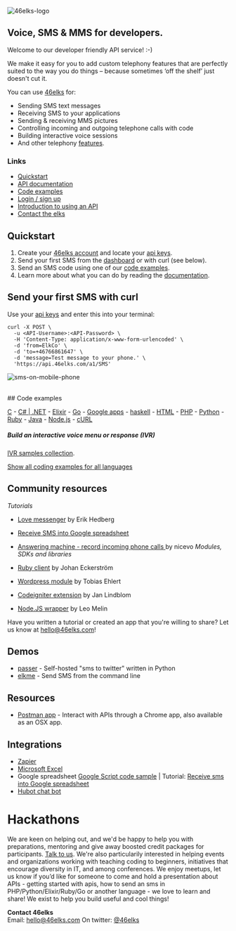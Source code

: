 ![46elks-logo](assets/logo-240x150.png)

## Voice, SMS & MMS for developers.

Welcome to our developer friendly API service! :-)

We make it easy for you to add custom telephony features that are perfectly suited to the way you do things – because sometimes ‘off the shelf’ just doesn't cut it.

You can use [46elks](https://www.46elks.com) for:

* Sending SMS text messages
* Receiving SMS to your applications
* Sending & receiving MMS pictures
* Controlling incoming and outgoing telephone calls with code
* Building interactive voice sessions
* And other telephony [features](https://www.46elks.com/features).


### Links

  * [Quickstart](#quickstart)
  * [API documentation](https://www.46elks.com/api-docs#introduction)
  * [Code examples](#code-examples)
  * [Login / sign up](https://dashboard.46elks.com/)
  * [Introduction to using an API](https://zapier.com/learn/apis/)
  * [Contact the elks](https://www.46elks.com/help#contact)

## Quickstart

1. Create your [46elks account](https://www.46elks.com/create-account) and locate your [api keys](https://dashboard.46elks.com/).
2. Send your first SMS from the [dashboard](https://dashboard.46elks.com/) or with curl (see below).
3. Send an SMS code using one of our [code examples](code-examples).
4. Learn more about what you can do by reading the [documentation](https://46elks.com/docs).


## Send your first SMS with curl

Use your [api keys](https://dashboard.46elks.com) and enter this into your terminal:

```
curl -X POST \
  -u <API-Username>:<API-Password> \
  -H 'Content-Type: application/x-www-form-urlencoded' \
  -d 'from=ElkCo' \
  -d 'to=+46766861647' \
  -d 'message=Test message to your phone.' \
  'https://api.46elks.com/a1/SMS'
```

![sms-on-mobile-phone](assets/sms-iphone-hello-416x85.png)


<br>
## Code examples

[C](code-examples/c) -
[C# | .NET](code-examples/c-sharp) -
[Elixir](code-examples/Elixir) -
[Go](code-examples/Go) -
[Google apps](code-examples/Google%20apps%20script) -
[haskell](code-examples/Haskell) -
[HTML](code-examples/HTML) -
[PHP](code-examples/PHP) -
[Python](code-examples/Python) -
[Ruby](code-examples/Ruby) -
[Java]( code-examples/Java) -
[Node.js](code-examples/Node) -
[cURL](code-examples/cURL)

##### Build an interactive voice menu or response (IVR)

[IVR samples collection](code-examples/Voice-IVR-interactive-voice-menues).

[Show all coding examples for all languages](code-examples)

## Community resources
*Tutorials*

* [Love messenger](https://github.com/gish/love-messenger) by Erik Hedberg
* [Receive SMS into Google spreadsheet](https://medium.com/@46elks/receive-sms-into-google-spreadsheet-435b51393493#.9ku01h462)
* [Answering machine - record incoming phone calls ](https://github.com/nicevo/46elks_recorder) by nicevo
*Modules, SDKs and libraries*

* [Ruby client](https://github.com/jage/elk) by Johan Eckerström
* [Wordpress module](https://github.com/tobiasehlert/WP-SMS-46elks) by Tobias Ehlert
* [Codeigniter extension](https://github.com/nyfagel/codeigniter-46elks) by Jan Lindblom
* [Node.JS wrapper](https://github.com/leomelin/fortysix-elks) by Leo Melin

Have you written a tutorial or created an app that you're willing to share?
Let us know at hello@46elks.com!

## Demos
* [passer](https://github.com/46elks/passer) - Self-hosted "sms to twitter" written in Python
* [elkme](https://github.com/46elks/elkme) - Send SMS from the command line

## Resources
* [Postman app](https://www.getpostman.com/) - Interact with APIs through a Chrome app, also available as an OSX app.

## Integrations
  * [Zapier](https://zapier.com/zapbook/46elks/)
  * [Microsoft Excel](https://excel.46elks.com/)
  * Google spreadsheet [Google Script code sample](https://github.com/46elks/SMStoGoogleSheets) | Tutorial: [Receive sms into Google spreadsheet](https://medium.com/@46elks/receive-sms-into-google-spreadsheet-435b51393493#.iu690j86w)
  * [Hubot chat bot](https://github.com/github/hubot-scripts/blob/master/src/scripts/46elks.coffee)

# Hackathons
  We are keen on helping out, and we'd be happy to help you with preparations, mentoring and give away boosted credit packages for participants. [Talk to us](mailto:hello@46elks.com). We're also particularily interested in helping events and organizations working with teaching coding to beginners, initiatives that encourage diversity in IT, and among conferences. We enjoy meetups, let us know if you’d like for someone to come and hold a presentation about APIs - getting started with apis, how to send an sms in PHP/Python/Elixir/Ruby/Go or another language - we love to learn and share!  We exist to help you build useful and cool things!

**Contact 46elks**  
Email: hello@46elks.com
On twitter: [@46elks](https://twitter.com/46elks)  
